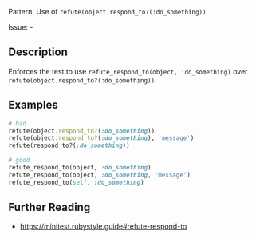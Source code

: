 Pattern: Use of `refute(object.respond_to?(:do_something))`

Issue: -

## Description

Enforces the test to use `refute_respond_to(object, :do_something)` over
`refute(object.respond_to?(:do_something))`.

## Examples

``` ruby
# bad
refute(object.respond_to?(:do_something))
refute(object.respond_to?(:do_something), 'message')
refute(respond_to?(:do_something))

# good
refute_respond_to(object, :do_something)
refute_respond_to(object, :do_something, 'message')
refute_respond_to(self, :do_something)
```

## Further Reading

- <https://minitest.rubystyle.guide#refute-respond-to>